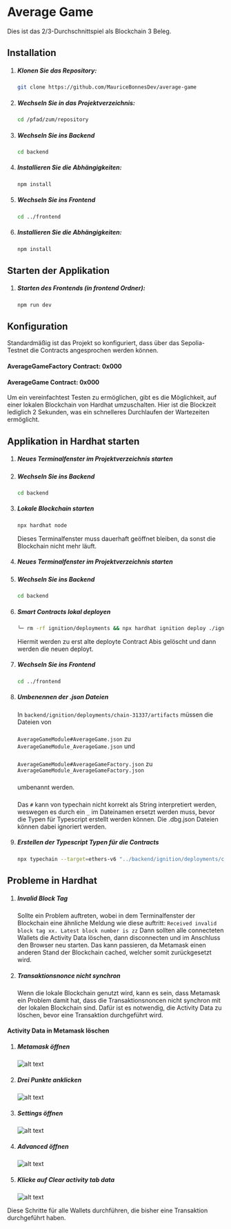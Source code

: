 # Average Game

Dies ist das 2/3-Durchschnittspiel als Blockchain 3 Beleg.

## Installation

1. ##### Klonen Sie das Repository:

   ```bash
   git clone https://github.com/MauriceBonnesDev/average-game
   ```

2. ##### Wechseln Sie in das Projektverzeichnis:

   ```bash
   cd /pfad/zum/repository
   ```

3. ##### Wechseln Sie ins Backend

   ```bash
   cd backend
   ```

4. ##### Installieren Sie die Abhängigkeiten:

   ```bash
   npm install
   ```

5. ##### Wechseln Sie ins Frontend

   ```bash
   cd ../frontend
   ```

6. ##### Installieren Sie die Abhängigkeiten:

   ```bash
   npm install
   ```

## Starten der Applikation

1. ##### Starten des Frontends (in frontend Ordner):

   ```bash
   npm run dev
   ```

## Konfiguration

Standardmäßig ist das Projekt so konfiguriert, dass über das Sepolia-Testnet die Contracts angesprochen werden können.

#### AverageGameFactory Contract: 0x000

#### AverageGame Contract: 0x000

Um ein vereinfachtest Testen zu ermöglichen, gibt es die Möglichkeit, auf einer lokalen Blockchain von Hardhat umzuschalten. Hier ist die Blockzeit lediglich 2 Sekunden, was ein schnelleres Durchlaufen der Wartezeiten ermöglicht.

## Applikation in Hardhat starten

1. ##### Neues Terminalfenster im Projektverzeichnis starten

2. ##### Wechseln Sie ins Backend

   ```bash
   cd backend
   ```

3. ##### Lokale Blockchain starten

   ```bash
   npx hardhat node
   ```

   Dieses Terminalfenster muss dauerhaft geöffnet bleiben, da sonst die Blockchain nicht mehr läuft.

4. ##### Neues Terminalfenster im Projektverzeichnis starten

5. ##### Wechseln Sie ins Backend
   ```bash
   cd backend
   ```
6. ##### Smart Contracts lokal deployen

   ```bash
   ╰─ rm -rf ignition/deployments && npx hardhat ignition deploy ./ignition/modules/migration.ts --network localhost
   ```

   Hiermit werden zu erst alte deployte Contract Abis gelöscht und dann werden die neuen deployt.

7. ##### Wechseln Sie ins Frontend

   ```bash
   cd ../frontend
   ```

8. ##### Umbenennen der .json Dateien

   In `backend/ignition/deployments/chain-31337/artifacts` müssen die Dateien von

   ###

   `AverageGameModule#AverageGame.json` zu `AverageGameModule_AverageGame.json` und

   #####

   `AverageGameModule#AverageGameFactory.json` zu `AverageGameModule_AverageGameFactory.json`

   ###

   umbenannt werden.

   ###

   Das `#` kann von typechain nicht korrekt als String interpretiert werden, weswegen es durch ein `_` im Dateinamen ersetzt werden muss, bevor die Typen für Typescript erstellt werden können. Die .dbg.json Dateien können dabei ignoriert werden.

9. ##### Erstellen der Typescript Typen für die Contracts
   ```bash
   npx typechain --target=ethers-v6 "../backend/ignition/deployments/chain-31337/artifacts/AverageGameModule_*.json"
   ```

## Probleme in Hardhat

1. ##### Invalid Block Tag

   Sollte ein Problem auftreten, wobei in dem Terminalfenster der Blockchain eine ähnliche Meldung wie diese auftritt:
   `Received invalid block tag xx. Latest block number is zz`
   Dann sollten alle connecteten Wallets die Activity Data löschen, dann disconnecten und im Anschluss den Browser neu starten. Das kann passieren, da Metamask einen anderen Stand der Blockchain cached, welcher somit zurückgesetzt wird.

2. ##### Transaktionsnonce nicht synchron
   Wenn die lokale Blockchain genutzt wird, kann es sein, dass Metamask ein Problem damit hat, dass die Transaktionsnoncen nicht synchron mit der lokalen Blockchain sind. Dafür ist es notwendig, die Activity Data zu löschen, bevor eine Transaktion durchgeführt wird.

#### Activity Data in Metamask löschen

1. ##### Metamask öffnen
   ![alt text](images/OpenMetamask.jpeg)
2. ##### Drei Punkte anklicken
   ![alt text](images/ThreeDots.png)
3. ##### Settings öffnen
   ![alt text](images/OpenSettings.png)
4. ##### Advanced öffnen
   ![alt text](images/Advanced.png)
5. ##### Klicke auf Clear activity tab data
   ![alt text](image.png)

Diese Schritte für alle Wallets durchführen, die bisher eine Transaktion durchgeführt haben.
